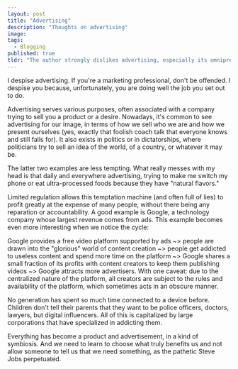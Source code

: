 ```yaml
---
layout: post
title: "Advertising"
description: "Thoughts on advertising" 
image:
tags:
  - Blogging
published: true
tldr: "The author strongly dislikes advertising, especially its omnipresence trying to influence choices in products and ideas. He criticizes the tempting nature of advertising, its impact on society, and the lack of accountability due to limited regulation. The example of Google's ad-driven business model is highlighted, emphasizing the cycle of attracting users, content creators, and advertisers. The author expresses concern about the influence on younger generations and the commodification of everything, urging people to make mindful choices instead of succumbing to persuasion."
---
```


I despise advertising. If you're a marketing professional, don't be offended. I despise you because, unfortunately, you are doing well the job you set out to do.

Advertising serves various purposes, often associated with a company trying to sell you a product or a desire. Nowadays, it's common to see advertising for our image, in terms of how we sell who we are and how we present ourselves (yes, exactly that foolish coach talk that everyone knows and still falls for). It also exists in politics or in dictatorships, where politicians try to sell an idea of the world, of a country, or whatever it may be.

The latter two examples are less tempting. What really messes with my head is that daily and everywhere advertising, trying to make me switch my phone or eat ultra-processed foods because they have "natural flavors."

Limited regulation allows this temptation machine (and often full of lies) to profit greatly at the expense of many people, without there being any reparation or accountability. A good example is Google, a technology company whose largest revenue comes from ads. This example becomes even more interesting when we notice the cycle:

Google provides a free video platform supported by ads ~> people are drawn into the "glorious" world of content creation ~> people get addicted to useless content and spend more time on the platform ~> Google shares a small fraction of its profits with content creators to keep them publishing videos ~> Google attracts more advertisers. With one caveat: due to the centralized nature of the platform, all creators are subject to the rules and availability of the platform, which sometimes acts in an obscure manner.

No generation has spent so much time connected to a device before. Children don't tell their parents that they want to be police officers, doctors, lawyers, but digital influencers. All of this is capitalized by large corporations that have specialized in addicting them.

Everything has become a product and advertisement, in a kind of symbiosis. And we need to learn to choose what truly benefits us and not allow someone to tell us that we need something, as the pathetic Steve Jobs perpetuated.